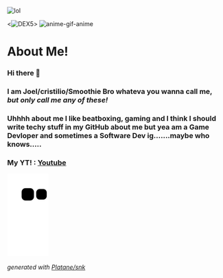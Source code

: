 ![lol](https://camo.githubusercontent.com/bbae65b6de4a3ba26fbeaf00e347900385400dcd092e8b4e0f795853d24a24e3/68747470733a2f2f696d672e736869656c64732e696f2f62616467652f632532332d2532333233393132302e7376673f7374796c653d666f722d7468652d6261646765266c6f676f3d632d7368617270266c6f676f436f6c6f723d7768697465)

<![DEX5](https://user-images.githubusercontent.com/69787251/131615191-0ae2a5d4-2db4-4702-9558-d43c68b84a83.gif)>
![anime-gif-anime](https://user-images.githubusercontent.com/69787251/185127481-b0ddc336-8ab5-4f07-9b26-fbdc14534fd6.gif)

# About Me!
### Hi there 👋
### I am Joel/cristilio/Smoothie Bro whateva you wanna call me, *but only call me any of these!*
### Uhhhh about me I like beatboxing, gaming and I think I should write techy stuff in my GitHub about me but yea am a Game Devloper and sometimes a Software Dev ig.......maybe who knows.....

### My YT! : [Youtube](https://www.youtube.com/channel/UCAoCH_u4SzEscO8PR-gQmYA)

![github contribution grid snake animation](https://raw.githubusercontent.com/cristilio/cristilio/output/github-contribution-grid-snake.svg)

_generated with [Platane/snk](https://github.com/Platane/snk)_



